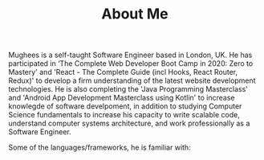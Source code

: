 ﻿---
title: 'About Me'
avatar: './me.jpg'
skills:
  - Java & JavaFX
  - JavaScript (ES6+)
  - Kotlin
  - React
  - Python
  - Gatsby
  - HTML5 & CSS3
  - Node.js
  - MATLAB
  - Express
---

Mughees is a self-taught Software Engineer based in London, UK. He has participated in ‘The Complete Web Developer Boot Camp in 2020: Zero to Mastery' and 'React - The Complete Guide (incl Hooks, React Router, Redux)' to develop a firm understanding of the latest website development technologies. He is also completing the 'Java Programming Masterclass' and 'Android App Development Masterclass using Kotlin' to increase knowlegde of software develpoment, in addition to studying Computer Science fundamentals to increase his capacity to write scalable code, understand computer systems architecture, and work professionally as a Software Engineer.

Some of the languages/frameworks, he is familiar with: 
